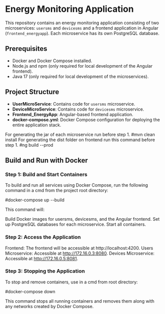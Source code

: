 # Energy Monitoring Application

This repository contains an energy monitoring application consisting of two microservices: `usersms` and `devicesms`
and a frontend application in Angular (`frontend_energyapp`). Each microservice has its own PostgreSQL database.

## Prerequisites

- Docker and Docker Compose installed.
- Node.js and npm (only required for local development of the Angular frontend).
- Java 17 (only required for local development of the microservices).

## Project Structure

- **UserMicroService**: Contains code for `usersms` microservice.
- **DeviceMicroService**: Contains code for `devicesms` microservice.
- **Frontend_EnergyApp**: Angular-based frontend application.
- **docker-compose.yml**: Docker Compose configuration for deploying the entire application stack.

For generating the jar of each microservice run before step 1. 
#mvn clean install
For generating the dist folder on frontend run this command before step 1.
#ng build --prod


## Build and Run with Docker

### Step 1: Build and Start Containers

To build and run all services using Docker Compose, run the following command in a cmd
from the project root directory:

#docker-compose up --build

This command will:

Build Docker images for usersms, devicesms, and the Angular frontend.
Set up PostgreSQL databases for each microservice.
Start all containers.

### Step 2: Access the Application
Frontend: The frontend will be accessible at http://localhost:4200.
Users Microservice: Accessible at http://172.16.0.3:8080.
Devices Microservice: Accessible at http://172.16.0.5:8081.

### Step 3: Stopping the Application
To stop and remove containers, use in a cmd from root directory:

#docker-compose down

This command stops all running containers and removes them along with any networks created by Docker Compose.